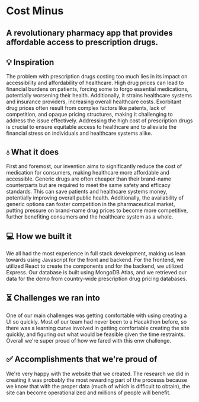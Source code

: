 # Cost Minus
## A revolutionary pharmacy app that provides affordable access to prescription drugs.

## 💡 Inspiration
The problem with prescription drugs costing too much lies in its impact on accessibility and affordability of healthcare. High drug prices can lead to financial burdens on patients, forcing some to forgo essential medications, potentially worsening their health. Additionally, it strains healthcare systems and insurance providers, increasing overall healthcare costs. Exorbitant drug prices often result from complex factors like patents, lack of competition, and opaque pricing structures, making it challenging to address the issue effectively. Addressing the high cost of prescription drugs is crucial to ensure equitable access to healthcare and to alleviate the financial stress on individuals and healthcare systems alike.

## 💧 What it does
First and foremost, our invention aims to significantly reduce the cost of medication for consumers, making healthcare more affordable and accessible. Generic drugs are often cheaper than their brand-name counterparts but are required to meet the same safety and efficacy standards. This can save patients and healthcare systems money, potentially improving overall public health. Additionally, the availability of generic options can foster competition in the pharmaceutical market, putting pressure on brand-name drug prices to become more competitive, further benefiting consumers and the healthcare system as a whole.

## 💻 How we built it
We all had the most experience in full stack development, making us lean towards using Javascript for the front and backend. For the frontend, we utilized React to create the components and for the backend, we utilized Express. Our database is built using MongoDB Atlas, and we retrieved our data for the demo from country-wide prescription drug pricing databases.

## ⏳ Challenges we ran into
One of our main challenges was getting comfortable with using creating a UI so quickly. Most of our team had never been to a Hacakthon before, so there was a learning curve involved in getting comfortable creating the site quickly, and figuring out what would be feasible given the time restraints. Overall we're super proud of how we fared with this enw challenge.

## ✅ Accomplishments that we're proud of
We're very happy with the website that we created. The research we did in creating it was probably the most rewarding part of the processs because we know that with the proper data (much of which is difficult to obtain), the site can become operationalized and millions of people will benefit.
